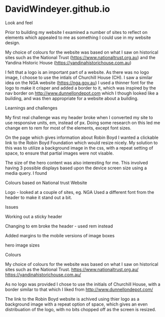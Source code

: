 # DavidWindeyer.github.io

Look and feel

Prior to building my website I examined a number of sites to reflect on elements which appealed to me as something I could use in my website design.

My choice of colours for the website was based on what I saw on historical sites such as the National Trust (https://www.nationaltrust.org.au) and the Yandina Historic House (https://yandinahistorichouse.com.au)

I felt that a logo is an important part of a website.  As there was no logo image, I choose to use the intials of Churchill House (CH).  I saw a similar idea on the NGA website (https://nga.gov.au)
I used a thinner font for the logo to make it crisper and added a border to it, which was inspired by the nav border on http://www.dunnellondepot.com which I though looked like a building, and was then appropriate for a website about a building.

Learnings and challenges

My first real challenge was my header broke when I converted my site to use responsive units, em, instead of px.  Doing some research on this led me change em to rem for most of the elements, except font sizes.

On the page which gives information about Robin Boyd I wanted a clickable link to the Robin Boyd Foundation which would resize nicely.
My solution to this was to utilize a background image in the css, with a repeat setting of space, to ensure that partial images were not visable.

The size of the hero content was also interesting for me.  This involved having 3 possible displays based upon the device screen size using a media query.
I found 










Colours based on National trust Website

Logo - looked at a couple of sites, eg. NGA
Used a different font from the header to make it stand out a bit.

Issues

Working out a sticky header

Changing to em broke the header - used rem instead


Added margins to the mobile versions of image boxes

hero image sizes

Colours

My choice of colours for the website was based on what I saw on historical sites such as the National Trust. https://www.nationaltrust.org.au/ https://yandinahistorichouse.com.au/

As no logo was provided I chose to use the initials of Churchill House, with a border similar to that which I liked from http://www.dunnellondepot.com/

The link to the Robin Boyd website is achived using thier logo as a background image with a repeat option of space, which gives an even distribuation of the logo, with no bits chopped off as the screen is resized.